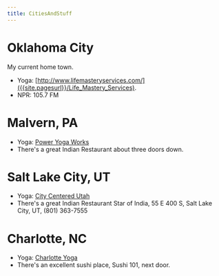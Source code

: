 ```yaml
---
title: CitiesAndStuff
---
```

# Oklahoma City
My current home town.
* Yoga: [http://www.lifemasteryservices.com/]({{site.pagesurl}}/Life_Mastery_Services).
* NPR: 105.7 FM

# Malvern, PA
* Yoga: [Power Yoga Works](http://www.poweryogaworks.com/)
* There's a great Indian Restaurant about three doors down.

# Salt Lake City, UT
* Yoga: [City Centered Utah](http://www.centeredcityyoga.com/)
* There's a great Indian Restaurant Star of India, 55 E 400 S, Salt Lake City, UT, (801) 363-7555

# Charlotte, NC
* Yoga: [Charlotte Yoga](http://www.charlotteyoga.com/)
* There's an excellent sushi place, Sushi 101, next door.
